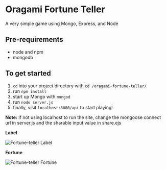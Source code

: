 # Oragami Fortune Teller 

A very simple game using Mongo, Express, and Node

## Pre-requirements
* node and npm
* mongodb

## To get started


1. `cd` into your project directory with `cd /oragami-fortune-teller/`
2. run `npm install`
3. start up Mongo with `mongod`
4. run `node server.js`
5. finally, visit `localhost:8080/api` to start playing!

**Note:** If not using localhost to run the site, change the mongoose connect url in server.js and the sharable input value in share.ejs

**Label**


![Fortune-teller Label](https://imgur.com/LEf1jjA.png)

**Fortune**


![Fortune-teller Fortune](https://imgur.com/rZyHEFj.png)


